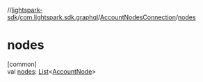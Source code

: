 //[lightspark-sdk](../../../index.md)/[com.lightspark.sdk.graphql](../index.md)/[AccountNodesConnection](index.md)/[nodes](nodes.md)

# nodes

[common]\
val [nodes](nodes.md): [List](https://kotlinlang.org/api/latest/jvm/stdlib/kotlin.collections/-list/index.html)&lt;[AccountNode](../-account-node/index.md)&gt;
